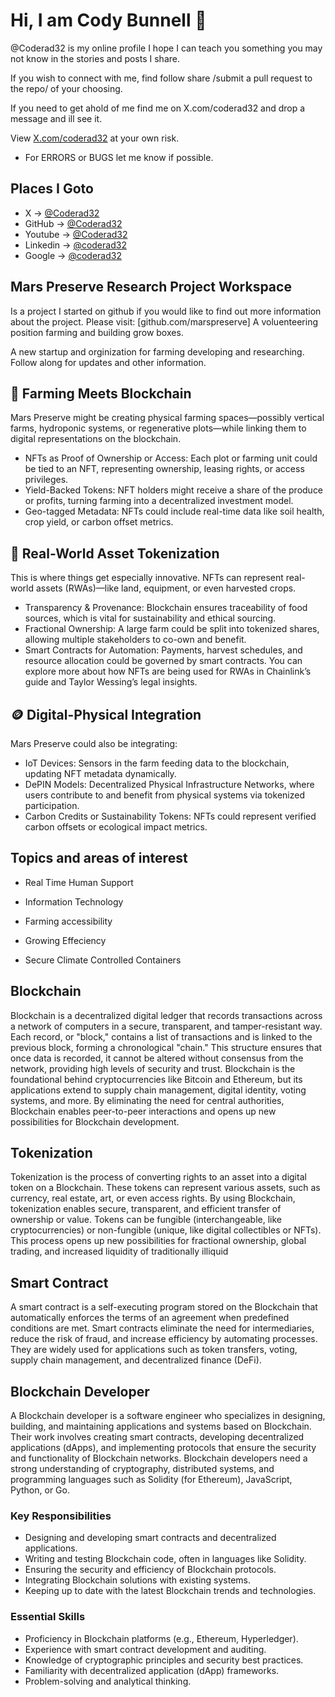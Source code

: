 # Hi, I am Cody Bunnell 🍊 

@Coderad32 is my online profile I hope I can teach you something you may not know in the stories and posts I share.

If you wish to connect with me, 
find follow share /submit a pull request to the repo/ of your choosing.

If you need to get ahold of me find me on X.com/coderad32 and drop a message
and ill see it.

View [X.com/coderad32](X) at your own risk.

- For ERRORS or BUGS let me know if possible.

## Places I Goto

- X            → [@Coderad32](https://x.com/Coderad32)
- GitHub       → [@Coderad32](https://github.com/Coderad32)
- Youtube      → [@Coderad32](https://www.youtube.com/in/Coderad32)
- Linkedin    -> [@coderad32](https://www.linkedin.com/in/coderad32/)
- Google      -> [@coderad32](https://www.g.dev/coderad32)


## Mars Preserve Research Project Workspace

Is a project I started on github if you would like to find out more information about the project.
Please visit: [github.com/marspreserve] A voluenteering position farming and building grow boxes. 

A new startup and orginization for farming developing and researching.
Follow along for updates and other information. 

## 🌱 Farming Meets Blockchain
Mars Preserve might be creating physical farming spaces—possibly vertical farms, hydroponic systems, or regenerative plots—while linking them to digital representations on the blockchain.

- NFTs as Proof of Ownership or Access: Each plot or farming unit could be tied to an NFT, representing ownership, leasing rights, or access privileges.
- Yield-Backed Tokens: NFT holders might receive a share of the produce or profits, turning farming into a decentralized investment model.
- Geo-tagged Metadata: NFTs could include real-time data like soil health, crop yield, or carbon offset metrics.

## 🧾 Real-World Asset Tokenization
This is where things get especially innovative. NFTs can represent real-world assets (RWAs)—like land, equipment, or even harvested crops.

- Transparency & Provenance: Blockchain ensures traceability of food sources, which is vital for sustainability and ethical sourcing.
- Fractional Ownership: A large farm could be split into tokenized shares, allowing multiple stakeholders to co-own and benefit.
- Smart Contracts for Automation: Payments, harvest schedules, and resource allocation could be governed by smart contracts.
You can explore more about how NFTs are being used for RWAs in Chainlink’s guide and Taylor Wessing’s legal insights.

## 🪙 Digital-Physical Integration

Mars Preserve could also be integrating:
- IoT Devices: Sensors in the farm feeding data to the blockchain, updating NFT metadata dynamically.
- DePIN Models: Decentralized Physical Infrastructure Networks, where users contribute to and benefit from physical systems via tokenized participation.
- Carbon Credits or Sustainability Tokens: NFTs could represent verified carbon offsets or ecological impact metrics.

## Topics and areas of interest 

- Real Time Human Support
- Information Technology
- Farming accessibility

- Growing Effeciency
- Secure Climate Controlled Containers

## Blockchain

Blockchain is a decentralized digital ledger that records transactions across a network of computers in a secure, transparent, and tamper-resistant way. Each record, or "block," contains a list of transactions and is linked to the previous block, forming a chronological "chain." This structure ensures that once data is recorded, it cannot be altered without consensus from the network, providing high levels of security and trust. Blockchain is the foundational behind cryptocurrencies like Bitcoin and Ethereum, but its applications extend to supply chain management, digital identity, voting systems, and more. By eliminating the need for central authorities, Blockchain enables peer-to-peer interactions and opens up new possibilities for Blockchain development.

## Tokenization

Tokenization is the process of converting rights to an asset into a digital token on a Blockchain. These tokens can represent various assets, such as currency, real estate, art, or even access rights. By using Blockchain, tokenization enables secure, transparent, and efficient transfer of ownership or value. Tokens can be fungible (interchangeable, like cryptocurrencies) or non-fungible (unique, like digital collectibles or NFTs). This process opens up new possibilities for fractional ownership, global trading, and increased liquidity of traditionally illiquid

## Smart Contract

A smart contract is a self-executing program stored on the Blockchain that automatically enforces the terms of an agreement when predefined conditions are met. Smart contracts eliminate the need for intermediaries, reduce the risk of fraud, and increase efficiency by automating processes. They are widely used for applications such as token transfers, voting, supply chain management, and decentralized finance (DeFi).

## Blockchain Developer

A Blockchain developer is a software engineer who specializes in designing, building, and maintaining applications and systems based on Blockchain. Their work involves creating smart contracts, developing decentralized applications (dApps), and implementing protocols that ensure the security and functionality of Blockchain networks. Blockchain developers need a strong understanding of cryptography, distributed systems, and programming languages such as Solidity (for Ethereum), JavaScript, Python, or Go.

### Key Responsibilities

- Designing and developing smart contracts and decentralized applications.
- Writing and testing Blockchain code, often in languages like Solidity.
- Ensuring the security and efficiency of Blockchain protocols.
- Integrating Blockchain solutions with existing systems.
- Keeping up to date with the latest Blockchain trends and technologies.

### Essential Skills

- Proficiency in Blockchain platforms (e.g., Ethereum, Hyperledger).
- Experience with smart contract development and auditing.
- Knowledge of cryptographic principles and security best practices.
- Familiarity with decentralized application (dApp) frameworks.
- Problem-solving and analytical thinking.
